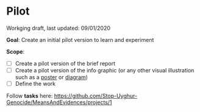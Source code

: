 # Pilot

Workging draft, last updated: 09/01/2020

**Goal**: Create an initial pilot version to learn and experiment

**Scope**:

- [ ] Create a pilot version of the brief report
- [ ] Create a pilot version of the info graphic (or any other visual illustration such as a [poster](Concept/MeansAndEvidencesPoster.pdf) or [diagram](Concept/MeansAndEvidencesDiagram.pdf))
- [ ] Define the work

Follow **tasks** here: https://github.com/Stop-Uyghur-Genocide/MeansAndEvidences/projects/1

